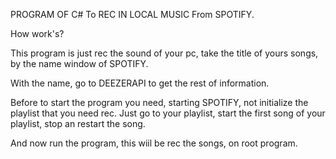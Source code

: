 PROGRAM OF C# To REC IN LOCAL MUSIC From SPOTIFY.

How work's?

This program is just rec the sound of your pc, take the title of yours songs, by the name window of SPOTIFY.

With the name, go to DEEZERAPI to get the rest of information.

Before to start the program you need, starting SPOTIFY, not initialize the playlist that you need rec.
Just go to your playlist, start the first song of your playlist, stop an restart the song.

And now run the program, this wiil be rec the songs, on root program.


